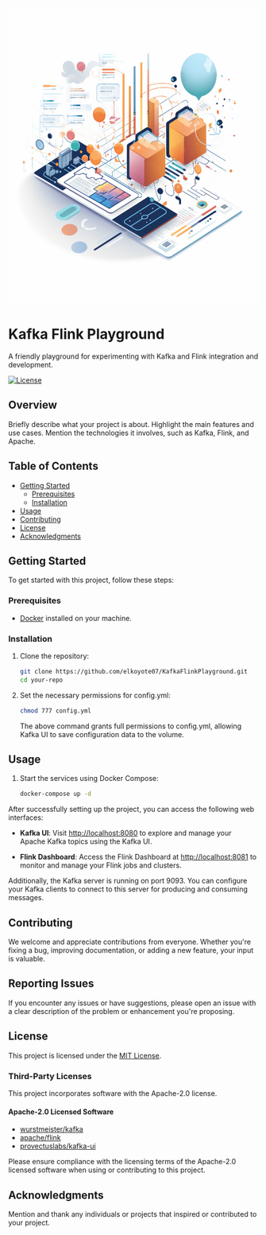 <img src="KafkaFlinkPlaygroundImage.png" alt="KafkaFlinkPlayground logo" width="600" height="600">  

# Kafka Flink Playground&nbsp;

A friendly playground for experimenting with Kafka and Flink integration and development.

[![License](https://img.shields.io/badge/license-MIT-blue.svg)](https://github.com/elkoyote07/KafkaFlinkPlayground?tab=MIT-1-ov-file)

## Overview

Briefly describe what your project is about. Highlight the main features and use cases. Mention the technologies it involves, such as Kafka, Flink, and Apache.

## Table of Contents

- [Getting Started](#getting-started)
  - [Prerequisites](#prerequisites)
  - [Installation](#installation)
- [Usage](#usage)
- [Contributing](#contributing)
- [License](#license)
- [Acknowledgments](#acknowledgments)

## Getting Started

To get started with this project, follow these steps:

### Prerequisites

- [Docker](https://www.docker.com/) installed on your machine.

### Installation

1. Clone the repository:

   ```bash
   git clone https://github.com/elkoyote07/KafkaFlinkPlayground.git
   cd your-repo
   ```
   
2. Set the necessary permissions for config.yml:

   ```bash
   chmod 777 config.yml
   ```
   The above command grants full permissions to config.yml, allowing Kafka UI to save configuration data to the volume.

## Usage

1. Start the services using Docker Compose:

   ```bash
   docker-compose up -d
   ```
After successfully setting up the project, you can access the following web interfaces:

- **Kafka UI**: Visit [http://localhost:8080](http://localhost:8080) to explore and manage your Apache Kafka topics using the Kafka UI.

- **Flink Dashboard**: Access the Flink Dashboard at [http://localhost:8081](http://localhost:8081) to monitor and manage your Flink jobs and clusters.

Additionally, the Kafka server is running on port 9093. You can configure your Kafka clients to connect to this server for producing and consuming messages.

## Contributing

We welcome and appreciate contributions from everyone. Whether you're fixing a bug, improving documentation, or adding a new feature, your input is valuable.

## Reporting Issues

If you encounter any issues or have suggestions, please open an issue with a clear description of the problem or enhancement you're proposing.

## License

This project is licensed under the [MIT License](https://github.com/elkoyote07/KafkaFlinkPlayground?tab=MIT-1-ov-file).

### Third-Party Licenses

This project incorporates software with the Apache-2.0 license.

#### Apache-2.0 Licensed Software

- [wurstmeister/kafka](https://github.com/wurstmeister/kafka-docker?tab=Apache-2.0-1-ov-file#readme)
- [apache/flink](https://github.com/apache/flink/blob/master/LICENSE)
- [provectuslabs/kafka-ui](https://github.com/provectus/kafka-ui/blob/master/LICENSE)

Please ensure compliance with the licensing terms of the Apache-2.0 licensed software when using or contributing to this project.



## Acknowledgments

Mention and thank any individuals or projects that inspired or contributed to your project.

